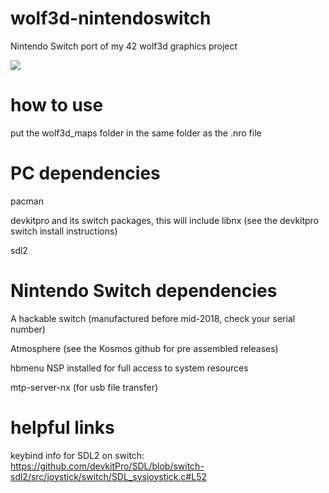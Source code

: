 # wolf3d-nintendoswitch
Nintendo Switch port of my 42 wolf3d graphics project

<img src="https://imgur.com/gallery/K3NSJeh"/>

# how to use

put the wolf3d_maps folder in the same folder as the .nro file

# PC dependencies

pacman

devkitpro and its switch packages, this will include libnx (see the devkitpro switch install instructions)

sdl2

# Nintendo Switch dependencies

A hackable switch (manufactured before mid-2018, check your serial number)

Atmosphere (see the Kosmos github for pre assembled releases)

hbmenu NSP installed for full access to system resources

mtp-server-nx (for usb file transfer)

# helpful links

keybind info for SDL2 on switch:
    https://github.com/devkitPro/SDL/blob/switch-sdl2/src/joystick/switch/SDL_sysjoystick.c#L52
